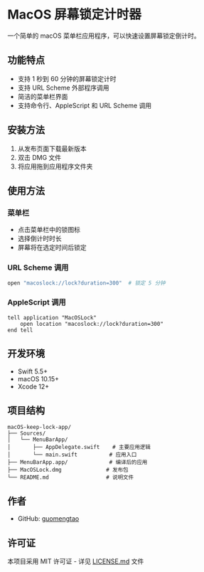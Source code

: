 # MacOS 屏幕锁定计时器

一个简单的 macOS 菜单栏应用程序，可以快速设置屏幕锁定倒计时。

## 功能特点
- 支持 1 秒到 60 分钟的屏幕锁定计时
- 支持 URL Scheme 外部程序调用
- 简洁的菜单栏界面
- 支持命令行、AppleScript 和 URL Scheme 调用

## 安装方法
1. 从发布页面下载最新版本
2. 双击 DMG 文件
3. 将应用拖到应用程序文件夹

## 使用方法
### 菜单栏
- 点击菜单栏中的锁图标
- 选择倒计时时长
- 屏幕将在选定时间后锁定

### URL Scheme 调用
```bash
open "macoslock://lock?duration=300"  # 锁定 5 分钟
```

### AppleScript 调用
```applescript
tell application "MacOSLock"
    open location "macoslock://lock?duration=300"
end tell
```

## 开发环境
- Swift 5.5+
- macOS 10.15+
- Xcode 12+

## 项目结构
```
macOS-keep-lock-app/
├── Sources/
│   └── MenuBarApp/
│       ├── AppDelegate.swift    # 主要应用逻辑
│       └── main.swift          # 应用入口
├── MenuBarApp.app/             # 编译后的应用
├── MacOSLock.dmg              # 发布包
└── README.md                  # 说明文件
```

## 作者
- GitHub: [guomengtao](https://github.com/guomengtao)

## 许可证
本项目采用 MIT 许可证 - 详见 [LICENSE.md](LICENSE.md) 文件 